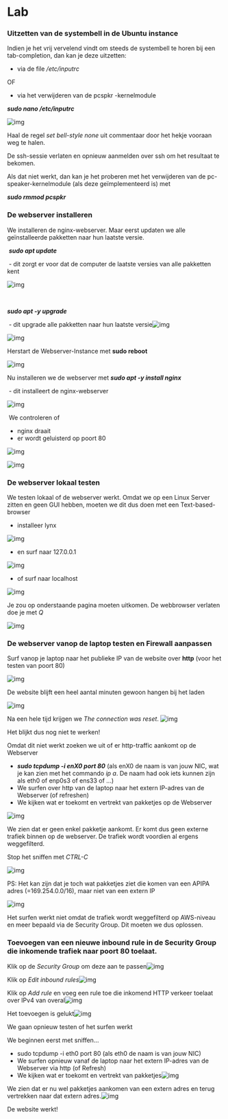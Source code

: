 # Lab <!-- {docsify-ignore} -->

 

### **Uitzetten van de systembell in de Ubuntu instance**

Indien je het vrij vervelend vindt om steeds de systembell te horen bij een tab-completion, dan kan je deze uitzetten:

- via de file */etc/inputrc*

OF

- via het verwijderen van de pcspkr -kernelmodule

***sudo nano /etc/inputrc***

![img](../images/05/AD_4nXeZpL1XR2jQF9fMJUmBWtbQeJC2SpwNVmOCga_oSciOUCFcf7zftSTPjz29KgLmU5l_3OBj0tpNJJX4xqibmTUtaYKYqO8xnBR-sZB1BcAvuZq_hz1pAm-f0d5IqYK5K2ZlYMtsAZCO15q32AVL5-Z-r1-U.png)

Haal de regel *set bell-style none* uit commentaar door het hekje vooraan weg te halen.

De ssh-sessie verlaten en opnieuw aanmelden over ssh om het resultaat te bekomen.

Als dat niet werkt, dan kan je het proberen met het verwijderen van de pc-speaker-kernelmodule (als deze geïmplementeerd is) met

***sudo rmmod pcspkr***



### **De webserver installeren** 

We installeren de nginx-webserver. Maar eerst updaten we alle geïnstalleerde pakketten naar hun laatste versie.



​	***sudo apt update*** 

​	- dit zorgt er voor dat de computer de laatste versies van alle pakketten kent

![img](../images/05/AD_4nXffuw5rrfCzwTQrTOOKR8mpAeBiwvbMUo59GttyvPVwu2xqvQTwA-Jpp21X15v0hvwBv-xbCQ2KBso9teViK0moZZ80z218Xwq__9h3XJs_HWrpskv5iBMRouLhXdft6biPeUT-l1tjoy4fkQdD8wtW3n4.png)

​	

***sudo apt -y upgrade***

​	- dit upgrade alle pakketten naar hun laatste versie![img](../images/05/AD_4nXdGNtqaOrbp_wIyLD6aJ3n1FOb3OFEoQ0LUFWAoR70YJznoe2dkXWFmz06BejlOfm3FuKwusqtU1Sxwi6QW6zzS9wHQ9gBwSgX11BPYJw67vJ1f6Eqlr-72ERTdYHd82ZMSOikTUlvjKApS3RXuRasioMY1.png)

![img](../images/05/AD_4nXfcJNEVEMX-vtiFq-b_CW7opmtyQHalgoKRDUzFL3Hz6AJW8gZ2SKtKcXf6QxOJ762LdE8eLsTuNKzONxCqTWOjFsYu12Mwu5Wn5rTFunpwKgo4OIRKE0jy-TzGW1DCLX_EtOf5HuEPDrwx7Ioe4uc37vY.png)





Herstart de Webserver-Instance met 
**sudo reboot**

![img](../images/05/AD_4nXewrU_Ii3JCeJSkbrnfDb7uLWZBZcG4tIcfkhCaqyLEOMTUhtieuRWvkTVMJFjbDXkMlKSZSeP6f6t61n252jMZe56wTRtoyWEZV7NvlhHHT9kskhcyVcUDkBIHwJMZg2-m1X6DbDXlT1fFEZQhbKY-HMYI.png)



Nu installeren we de webserver met
***sudo apt -y install nginx***

​	- dit installeert de nginx-webserver

![img](../images/05/AD_4nXdeOYx_ssXxMG1yDdzycWxZ_Vai2BvCy2kkzPiWeTJrUkDXRp17kOd5UNaW7X2wXv72CaD0OB2cOfHAFGH2B_Yt3akmI4-hWZVf3gjugnsTq50MXxCW2AD9k7UEngG-XYR0ddyN4YMVFR2qYCkXPvmvsTbn.png)



​	We controleren of 

- nginx draait
- er wordt geluisterd op  poort 80

![img](../images/05/AD_4nXdUOi0U51gEFUDLKkpcheqsIQUc58HoLjSjgyrHTQuXIWSM71s94iXoaqZ3neZSsmsvPA09yLEtAwij8UZSmGDOEJ6FfIYZDRlEovB0XO7kdxfkdQep8CW30ZSDwrcxLvs5YSeuAyxwg4Psso9r7dOsRTE.png)

![img](../images/05/AD_4nXeYwxhsO51zFFUA9NV1wZM_AZWxB873_1DRBJzWn1Y-G6c-GxityjTPDfYRAEqVTC2S8xd5oO3dfgH35vTL1J9DCThkuTVyypCG2NJJ2Cemi_vbhG40PpiQ0gmcvJgAmHFlir_ja1fNTH4FlOOt6xpU8VgC.png)



### **De webserver lokaal testen** 

We testen lokaal of de webserver werkt. Omdat we op een Linux Server zitten en geen GUI hebben, moeten we dit dus doen met een Text-based-browser

- installeer lynx 

![img](../images/05/AD_4nXeYN69F8nQlwGjF1e5HTg78Yq-mW3j7AnwyJ3hgArQo2RbCLApj0X1MqzTtaak3HaROboXDGZBRgmvVC99xa6W242S0lV6vNa8xwK-ob3P_WNXzxutqjAurGRKfhNxEZSy6HF8E5vE8JVXvqztnzUh1S1LU.png)

- en surf naar 127.0.0.1

![img](../images/05/AD_4nXcRwx6itzeFKQ38bpTkjgV2FtZDgU3fL-w_Ss24PYuLI0lIkPYeWDX2nGLNj9SWczys6kigq9JHo2BW5WeRgrgXdDJrDFnGcybd_MrbO-g0Yv-stV9Cnr3RmsgoOLGkIIRqXTLcYiu4kl0zhLeKxGogKF1I.png)

- of surf naar localhost

![img](../images/05/AD_4nXcDsUMYMFXx9saoD1_Pr5TNLu45723zxG-5DoKblwLZj6mLyH-9ddlVIKW4NeOljpz9VbzzLXTV-oRlhG0veeGK1gKh3NSEoGOiRr44tqqlceXQczq6K6fDPFsMdpAlk-3tbGe0rLSjf8zUEco3UI3ol3P1.png)

Je zou op onderstaande pagina moeten uitkomen. De webbrowser verlaten doe je met *Q*

![img](../images/05/AD_4nXfSo75rpMprepMs3phlFWfpWDxj9vMGfOGkTrq7jc-Y8teWpA2lUsV3v869Mp0IiRgBJVLAi6bZIVkg51hlH8R9ciBp3T9rwhxg979j87wHHngC38b_mQavq7GX-TqQHna2V0X3LjR_XC_yDBiChozePHJm.png)



### **De webserver vanop de laptop testen en Firewall aanpassen**

Surf vanop je laptop naar het publieke IP van de website over **http** (voor het testen van poort 80)

![img](../images/05/AD_4nXd2tqvpoexDAHMhTS1U72lIJC3n0VJP6iAaJrUMDmIZLlyiSC_XMAjW10aaFNQroAh3aw6lKJT2ACsuM3aDD_D7IXn0tgmj1Q85CSeAIqAnw0xWtcv5615DGQKJLYwvcDnHgKB0Q9GZg792HTP5BJntpP7z.png)



De website blijft een heel aantal minuten gewoon hangen bij het laden

![img](../images/05/AD_4nXf85uQOui-9oeRUFoSKUjbDDD3g4ZPIDtNrEoLEA3bTMZSsWosHwaUNQoXoIiKcdXr_VWPoKWFTABZ7itNuQPfME78z577IQK7kHK_32I8Qo2po-h1wXgCYptE88RHycPIknQJYDKUfE70HbQBvCkrjtdr8.png)



Na een hele tijd krijgen we *The connection was reset*.  ![img](../images/05/AD_4nXdldFE0L2e1QyItb0UlK4jJvUH9LBSaxU5qqrNCNQjBAv63CwI1dBdE1XG9xaIUB9fESdhISLYH5QWp_HdgFDJKwVixgL2IIO251CzYS6vhDjKERLLBg0vr5wQEVp1nnKKSxwYthi0MIzHhKVKpVDoPlqWG.png)

Het blijkt dus nog niet te werken!



Omdat dit niet werkt zoeken we uit of er http-traffic aankomt op de Webserver

- ***sudo tcpdump -i enX0 port 80***            (als enX0 de naam is van jouw NIC, wat je kan zien met het commando *ip a*. De naam had ook iets kunnen zijn als eth0 of enp0s3 of ens33 of ...)
- We surfen over http van de laptop naar het extern IP-adres van de Webserver (of refreshen)
- We kijken wat er toekomt en vertrekt van pakketjes op de Webserver

![img](../images/05/AD_4nXdog3DLneu6wPmcj68yoqOrwuc3xMa6elaLCHD4ZwkK6MLuPum78pRQr3qmeuwf1SN7_h6VX6nyIG50-nHaftgnJ3gsncQqDW08GJaqhNaXK-kbMxPWAYIBl9CP3fV3dTLOxdsep203Cl69_jw27m4GB3w.png)

We zien dat er geen enkel pakketje aankomt. Er komt dus geen externe trafiek binnen op de webserver. De trafiek wordt voordien al ergens weggefilterd.

Stop het sniffen met *CTRL-C*

![img](../images/05/AD_4nXfUH9KCv0LUL-4MrJvc-4baJyfsR_5klhuWusMlrLJFHdSSTkGkGKP9HMbAq3naBIj8tXcAZVDGKOVcXc2VloeAfQJlyWlKGtZy-BS_b0ZhOJWFukZN9V0Izt_hlUCfC24BkAGKBcL1mtJ-5X9REaHu8L8d.png)

PS: Het kan zijn dat je toch wat pakketjes ziet die komen van een APIPA adres (=169.254.0.0/16), maar niet van een extern IP 

![img](../images/05/AD_4nXfFtVH73fwHMcBLPXCKV8z6VbmWa2wC8EFZdmfDvxv6v7tpxPK4f9PM89wuY9YePEkUNYu6bO6FVXaOYgwEQiLF1RgWi-zQA7j2g3yL7t8YNo4jkhvDdyB95Tf9Z385S4hb6DE5R5uxSTFsg-cdjyTg1_Im.png)

Het surfen werkt niet omdat de trafiek wordt weggefilterd op AWS-niveau en meer bepaald via de Security Group. Dit moeten we dus oplossen.



### **Toevoegen van een nieuwe inbound rule in de Security Group die inkomende trafiek naar poort 80 toelaat.**



Klik op de *Security Group* om deze aan te passen![img](../images/05/AD_4nXfajb5p1DJuextkhIyQjVkPr6-pYjuf7zZXDMxqHQPMxkl86nyjMR-tWwXXazdvSH3gYjRRNkt03dI4fEKD32HABQ9L6lt6ifvJ0qlHhAwP6Wa6ULABqeOWjw_BB64a2xQxpSAQGQ3dxOwJM-PUNLsa4bg.png)



Klik op *Edit inbound rules*![img](../images/05/AD_4nXeCqyqSnnHrg4edeJnBXRW2lBDOkbAs_k0wFcma3FVtI7kS0Gt-rTTIfVKbCKMR6rlgqyziFpn5OTXLN0GA4n_qGUyEGQunmIKPTlqWi8Jatdpk-46rs6Vo2HZYwCtSte--tgOCWnm0WW_PUu94Jym0D8vl.png)



Klik op *Add rule* en voeg een rule toe die inkomend HTTP verkeer toelaat over IPv4 van overal![img](../images/05/AD_4nXcLguEadlaOzr4hZRxQTUTWKt9LUE2RHDNovFIKMN1tOiKmoHqAPOocsL0b2nvP_5-0ANMxJVIJmzQex7LRjopIAr-dUl-Gd5kzmQZ6UddkWxC1qLzOcUf86ArHzyDBf8ajPZ5tBCD_PTdq5bRuxfRbGp4k.png)



Het toevoegen is gelukt![img](../images/05/AD_4nXfPiAA-HRGSvo6jyz7EQtibgU1cq_vQ2NUfCUWb-EO8aJxUgqPTGCh-znPOhPTis6OcDmevLtQhbgKA9w-XRW39TXwuaV-nZQX-RoqxWAqPZmGSB3Hq2ExKlpGEnC6gLpB2rrHAva8QLhVATaKzsUJ-p8s.png)



We gaan opnieuw testen of het surfen werkt

We beginnen eerst met sniffen…

- sudo tcpdump -i eth0 port 80            (als eth0 de naam is van jouw NIC)
- We surfen opnieuw vanaf de laptop naar het extern IP-adres van de Webserver via http (of Refresh)
- We kijken wat er toekomt en vertrekt van pakketjes![img](../images/05/AD_4nXdZm4lGoI4c02OmNrJMtfZ9Y67A_S-JaCRG9UrXUvzS-miQ5MsWGwDFJV7htErw6-z-4V-89mGbJTeQNQJzjiZCopNxn9EaR_F5Cgr-gHDNZgBcORI50pBcSJFRFI140Df7xdDQh-Pbo8H2vsz-rMJKCysP.png)



We zien dat er nu wel pakketjes aankomen van een extern adres en terug vertrekken naar dat extern adres.![img](../images/05/AD_4nXddqPxKYDwjlVYi-GciVtN6XQ5dX9z-lMIdzRc8nYTYYY9ySy6pYtnmTxnDR5ry-UPPR8sW7YUwZHrDMzdphRkrJdz9Bw9PwjuZQ3BDAHPS0MhguVX1fNxfbKT0v8POAEcCSnY_r__I3W4GLxHgcadLYRBg.png)

De website werkt!
